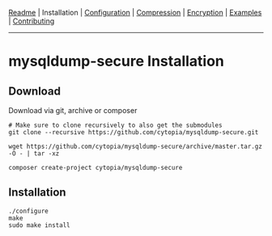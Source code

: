 [Readme](https://github.com/cytopia/mysqldump-secure/blob/master/README.md) |
Installation |
[Configuration](https://github.com/cytopia/mysqldump-secure/blob/master/doc/SETUP.md) |
[Compression](https://github.com/cytopia/mysqldump-secure/blob/master/doc/COMPRESSION.md) |
[Encryption](https://github.com/cytopia/mysqldump-secure/blob/master/doc/ENCRYPTION.md) |
[Examples](https://github.com/cytopia/mysqldump-secure/blob/master/doc/EXAMPLES.md) |
[Contributing](https://github.com/cytopia/mysqldump-secure/blob/master/CONTRIBUTING.md)

---

# mysqldump-secure Installation

## Download

Download via git, archive or composer
```shell
# Make sure to clone recursively to also get the submodules
git clone --recursive https://github.com/cytopia/mysqldump-secure.git
```

```shell
wget https://github.com/cytopia/mysqldump-secure/archive/master.tar.gz -O - | tar -xz
```

```shell
composer create-project cytopia/mysqldump-secure
```

## Installation

```shell
./configure
make
sudo make install
```

